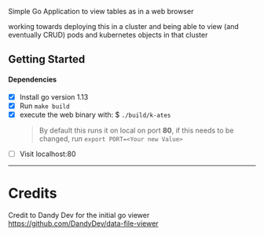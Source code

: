 Simple Go Application to view tables as in a web browser

working towards deploying this in a cluster and being able to view (and eventually CRUD) pods and kubernetes objects in that cluster



## Getting Started

#### Dependencies

 - [x] Install go version 1.13
 - [x] Run `make build`
 - [x] execute the web binary with: $ `./build/k-ates`
   > By default this runs it on local on port **80**, if this needs to be changed, run `export PORT=<Your new Value>`
 - [ ] Visit localhost:80

---
# Credits

Credit to Dandy Dev for the initial go viewer
https://github.com/DandyDev/data-file-viewer
